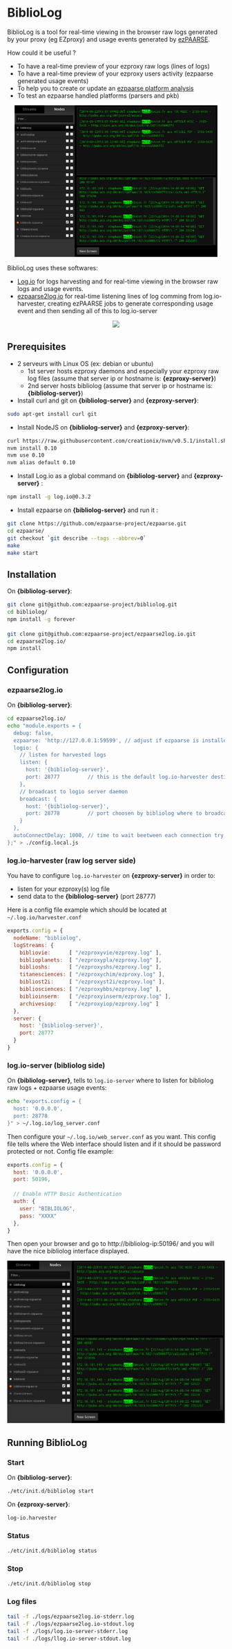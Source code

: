 # BiblioLog

BiblioLog is a tool for real-time viewing in the browser raw logs generated by your proxy (eg EZproxy) and usage events generated by [ezPAARSE](https://github.com/ezpaarse-project/ezpaarse).

How could it be useful ?
  * To have a real-time preview of your ezproxy raw logs (lines of logs)
  * To have a real-time preview of your ezproxy users activity (ezpaarse generated usage events)
  * To help you to create or update an [ezpaarse platform analysis](http://analogist.couperin.org/platforms/)
  * To test an ezpaarse handled platforms (parsers and pkb)

<p align="center">
<img src="https://raw.githubusercontent.com/ezpaarse-project/bibliolog/master/bibliolog.png" height="350px"  alt="Running bibliolog screenshot" />
</p>

BiblioLog uses these softwares:
  * [Log.io](http://logio.org/) for logs harvesting and for real-time viewing in the browser raw logs and usage events.
  * [ezpaarse2log.io](https://github.com/ezpaarse-project/ezpaarse2log.io) for real-time listening lines of log comming from log.io-harvester, creating ezPAARSE jobs to generate corresponding usage event and then sending all of this to log.io-server

<p align="center">
<img src="https://docs.google.com/drawings/d/1wx-IudPtbiFurr8FMr84JOEKgfoTSC7DffOu6Ev6RAk/pub?w=828&amp;h=350" />
</p>

## Prerequisites

  * 2 serveurs with Linux OS (ex: debian or ubuntu)
    * 1st server hosts ezproxy daemons and especially your ezproxy raw log files (assume that server ip or hostname is: **{ezproxy-server}**)
    * 2nd server hosts bibliolog (assume that server ip or hostname is: **{bibliolog-server}**)
  * Install curl and git on **{bibliolog-server}** and **{ezproxy-server}**:
```bash
sudo apt-get install curl git
```
  * Install NodeJS on **{bibliolog-server}** and **{ezproxy-server}**:
```bash
curl https://raw.githubusercontent.com/creationix/nvm/v0.5.1/install.sh | sh
nvm install 0.10
nvm use 0.10
nvm alias default 0.10
```
  * Install Log.io as a global command on **{bibliolog-server}** and **{ezproxy-server}** :
```bash
npm install -g log.io@0.3.2
```
  * Install ezpaarse on **{bibliolog-server}** and run it :
```bash
git clone https://github.com/ezpaarse-project/ezpaarse.git
cd ezpaarse/
git checkout `git describe --tags --abbrev=0`
make
make start
```

## Installation

On **{bibliolog-server}**:
```bash
git clone git@github.com:ezpaarse-project/bibliolog.git
cd bibliolog/
npm install -g forever

git clone git@github.com:ezpaarse-project/ezpaarse2log.io.git
cd ezpaarse2log.io/
npm install
```


## Configuration

### ezpaarse2log.io

On **{bibliolog-server}**:
```bash
cd ezpaarse2log.io/
echo "module.exports = {
  debug: false,
  ezpaarse: 'http://127.0.0.1:59599', // adjust if ezpaarse is installed elsewhere
  logio: {
    // listen for harvested logs
    listen: {
      host: '{bibliolog-server}',
      port: 28777         // this is the default log.io-harvester destination port
    },
    // broadcast to logio server daemon
    broadcast: {
      host: '{bibliolog-server}',
      port: 28778         // port choosen by bibliolog where to broadcast harvested logs + ezpaarse usage events
    }
  },
  autoConnectDelay: 1000, // time to wait beetween each connection try
};" > ./config.local.js
```

### log.io-harvester (raw log server side)

You have to configure ``log.io-harvester`` on **{ezproxy-server}** in order to:
  - listen for your ezproxy(s) log file
  - send data to the **{bibliolog-server}** (port 28777)

Here is a config file example which should be located at ``~/.log.io/harvester.conf``
```javascript
exports.config = {                                                                                      
  nodeName: "bibliolog",                                                                                
  logStreams: {                                                                                         
    bibliovie:      [ "/ezproxyvie/ezproxy.log" ],                    
    biblioplanets:  [ "/ezproxypla/ezproxy.log" ],                    
    biblioshs:      [ "/ezproxyshs/ezproxy.log" ],                    
    titanesciences: [ "/ezproxychim/ezproxy.log" ],
    bibliost2i:     [ "/ezproxyst2i/ezproxy.log" ],
    bibliosciences: [ "/ezproxybbs/ezproxy.log" ],
    biblioinserm:   [ "/ezproxyinserm/ezproxy.log" ],
    archivesiop:    [ "/ezproxyiop/ezproxy.log" ]
  },
  server: {
    host: '{bibliolog-server}',
    port: 28777
  }
}
```

### log.io-server (bibliolog side)

On **{bibliolog-server}**, tells to ``log.io-server`` where to listen for bibliolog raw logs + ezpaarse usage events:

```bash
echo "exports.config = {
  host: '0.0.0.0',
  port: 28778
}" > ~/.log.io/log_server.conf
```

Then configure your ``~/.log.io/web_server.conf`` as you want. This config file tells where the Web interface should listen and if it should be password protected or not.
Config file example:
```javascript
exports.config = {
  host: '0.0.0.0',
  port: 50196,

  // Enable HTTP Basic Authentication
  auth: {
    user: "BIBLIOLOG",
    pass: "XXXX"
  },
}
```

Then open your browser and go to http://bibliolog-ip:50196/ and you will have the nice bibliolog interface displayed.

<p align="center">
<img src="https://raw.githubusercontent.com/ezpaarse-project/bibliolog/master/bibliolog.png" alt="Running bibliolog screenshot" />
</p>

## Running BiblioLog

### Start

On **{bibliolog-server}**:
```bash
./etc/init.d/bibliolog start
```

On **{ezproxy-server}**:
```bash
log-io.harvester
```

### Status

```bash
./etc/init.d/bibliolog status
```

### Stop

```bash
./etc/init.d/bibliolog stop
```

### Log files

```bash
tail -f ./logs/ezpaarse2log.io-stderr.log
tail -f ./logs/ezpaarse2log.io-stdout.log
tail -f ./logs/log.io-server-stderr.log
tail -f ./logs/llog.io-server-stdout.log
```
